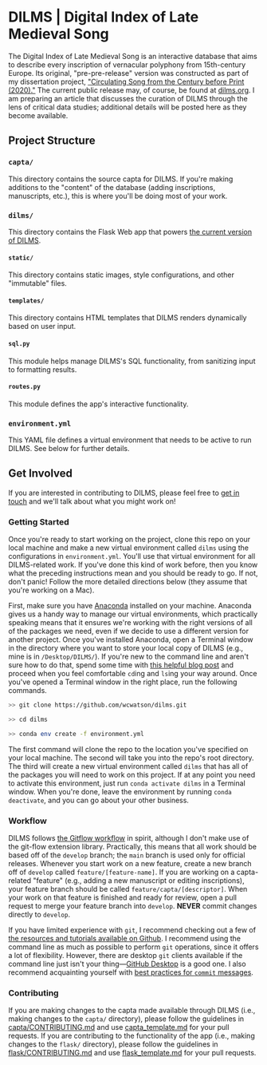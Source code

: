 # DILMS | Digital Index of Late Medieval Song

The Digital Index of Late Medieval Song is an interactive database that aims to describe every inscription of vernacular polyphony from 15th-century Europe.
Its original, "pre-pre-release" version was constructed as part of my dissertation project, ["Circulating Song from the Century before Print (2020)."][1]
The current public release may, of course, be found at [dilms.org][2].
I am preparing an article that discusses the curation of DILMS through the lens of critical data studies; additional details will be posted here as they become available.


## Project Structure

### `capta/`
This directory contains the source capta for DILMS.
If you're making additions to the "content" of the database (adding inscriptions, manuscripts, etc.), this is where you'll be doing most of your work.

### `dilms/`
This directory contains the Flask Web app that powers [the current version of DILMS][2].

#### `static/`
This directory contains static images, style configurations, and other "immutable" files.

#### `templates/`
This directory contains HTML templates that DILMS renders dynamically based on user input.

#### `sql.py`
This module helps manage DILMS's SQL functionality, from sanitizing input to formatting results.

#### `routes.py`
This module defines the app's interactive functionality.

### `environment.yml`
This YAML file defines a virtual environment that needs to be active to run DILMS.
See below for further details.


## Get Involved

If you are interested in contributing to DILMS, please feel free to [get in touch](mailto:admin@dilms.org) and we'll talk about what you might work on!

### Getting Started
Once you're ready to start working on the project, clone this repo on your local machine and make a new virtual environment called `dilms` using the configurations in `environment.yml`.
You'll use that virtual environment for all DILMS-related work.
If you've done this kind of work before, then you know what the preceding instructions mean and you should be ready to go.
If not, don't panic!
Follow the more detailed directions below (they assume that you're working on a Mac).

First, make sure you have [Anaconda][3] installed on your machine.
Anaconda gives us a handy way to manage our virtual environments, which practically speaking means that it ensures we're working with the right versions of all of the packages we need, even if we decide to use a different version for another project.
Once you've installed Anaconda, open a Terminal window in the directory where you want to store your local copy of DILMS (e.g., mine is in `/Desktop/DILMS/`).
If you're new to the command line and aren't sure how to do that, spend some time with [this helpful blog post][4] and proceed when you feel comfortable `cd`ing and `ls`ing your way around.
Once you've opened a Terminal window in the right place, run the following commands.
```bash
>> git clone https://github.com/wcwatson/dilms.git

>> cd dilms

>> conda env create -f environment.yml
```
The first command will clone the repo to the location you've specified on your local machine.
The second will take you into the repo's root directory.
The third will create a new virtual environment called `dilms` that has all of the packages you will need to work on this project.
If at any point you need to activate this environment, just run `conda activate dilms` in a Terminal window.
When you're done, leave the environment by running `conda deactivate`, and you can go about your other business.

### Workflow
DILMS follows [the Gitflow workflow][5] in spirit, although I don't make use of the git-flow extension library.
Practically, this means that all work should be based off of the `develop` branch; the `main` branch is used only for official releases.
Whenever you start work on a new feature, create a new branch off of `develop` called `feature/[feature-name]`.
If you are working on a capta-related "feature" (e.g., adding a new manuscript or editing inscriptions), your feature branch should be called `feature/capta/[descriptor]`.
When your work on that feature is finished and ready for review, open a pull request to merge your feature branch into `develop`.
**NEVER** commit changes directly to `develop`.

If you have limited experience with `git`, I recommend checking out a few of [the resources and tutorials available on Github][6].
I recommend using the command line as much as possible to perform `git` operations, since it offers a lot of flexibility.
However, there are desktop `git` clients available if the command line just isn't your thing&mdash;[GitHub Desktop](https://desktop.github.com/) is a good one.
I also recommend acquainting yourself with [best practices for `commit` messages][7].

### Contributing
If you are making changes to the capta made available through DILMS (i.e., making changes to the `capta/` directory), please follow the guidelines in [capta/CONTRIBUTING.md](capta/CONTRIBUTING.md) and use [capta_template.md](.github/PULL_REQUEST_TEMPLATE/capta_template.md) for your pull requests.
If you are contributing to the functionality of the app (i.e., making changes to the `flask/` directory), please follow the guidelines in [flask/CONTRIBUTING.md](flask/CONTRIBUTING.md) and use [flask_template.md](.github/PULL_REQUEST_TEMPLATE/flask_template.md) for your pull requests.

[1]: <https://www.researchgate.net/publication/340849806_Circulating_Song_from_the_Century_before_Print>
[2]: <http://www.dilms.org>
[3]: <https://www.anaconda.com/>
[4]: <https://medium.com/@grace.m.nolan/terminal-for-beginners-e492ba10902a>
[5]: <https://www.atlassian.com/git/tutorials/comparing-workflows/gitflow-workflow>
[6]: <https://try.github.io/>
[7]: <https://chris.beams.io/posts/git-commit/>
